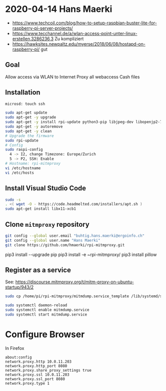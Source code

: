 # 2020-04-14 Hans Maerki

* https://www.techcoil.com/blog/how-to-setup-raspbian-buster-lite-for-raspberry-pi-server-projects/
* https://www.tecchannel.de/a/wlan-access-point-unter-linux-erstellen,3286236,3
  Zu kompliziert
* https://hawksites.newpaltz.edu/myerse/2018/06/08/hostapd-on-raspberry-pi/
  gut

## Goal
  Allow access via WLAN to Internet
  Proxy all webaccess
  Cash files

## Installation

``` bash
microsd: touch ssh
```

``` bash
sudo apt-get update
sudo apt-get -y upgrade
sudo apt-get -y install rpi-update python3-pip libjpeg-dev libopenjp2-7 libtiff5 git
sudo apt-get -y autoremove
sudo apt-get -y clean
# Upgrade the firmware
sudo rpi-update
# Config
sudo raspi-config
  4 -> I2, change Timezone: Europe/Zurich
  5 -> P2, SSH: Enable
# Hostname: rpi-mitmproxy
vi /etc/hostname
vi /etc/hosts
```

## Install Visual Studio Code

``` bash
sudo -s
. <( wget -O - https://code.headmelted.com/installers/apt.sh )
sudo apt-get install libx11-xcb1
```

## Clone `mitmproxy` repository

``` bash
git config --global user.email "buhtig.hans.maerki@ergoinfo.ch"
git config --global user.name "Hans Maerki"
git clone https://github.com/hmaerki/rpi-mitmproxy.git
```

pip3 install --upgrade pip
pip3 install -e ~rpi-mitmproxy/
pip3 install pillow

## Register as a service

See: https://discourse.mitmproxy.org/t/mitm-proxy-on-ubuntu-startup/943/2

``` bash
sudo cp /home/pi/rpi-mitmproxy/mitmdump.service_template /lib/systemd/system/mitmdump.service

sudo systemctl daemon-reload
sudo systemctl enable mitmdump.service
sudo systemctl start mitmdump.service
```

# Configure Browser

In Firefox

``` text
about:config
network.proxy.http 10.0.11.203
network.proxy.http_port 8080
network.proxy.share_proxy_settings true
network.proxy.ssl 10.0.11.203
network.proxy.ssl_port 8080
network.proxy.type 1
```


